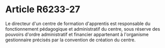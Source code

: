 # Article R6233-27

  
Le directeur d'un centre de formation d'apprentis est responsable du fonctionnement pédagogique et administratif du centre, sous réserve des pouvoirs d'ordre administratif et financier appartenant à l'organisme gestionnaire précisés par la convention de création du centre.